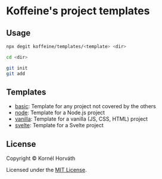 # Koffeine's project templates

## Usage

```sh
npx degit koffeine/templates/<template> <dir>

cd <dir>

git init
git add
```

## Templates

- <a href="basic">basic</a>: Template for any project not covered by the others
- <a href="node">node</a>: Template for a Node.js project
- <a href="vanilla">vanilla</a>: Template for a vanilla (JS, CSS, HTML) project
- <a href="svelte">svelte</a>: Template for a Svelte project

## License

Copyright © Kornél Horváth

Licensed under the [MIT License](https://raw.githubusercontent.com/koffeine/templates/master/LICENSE).